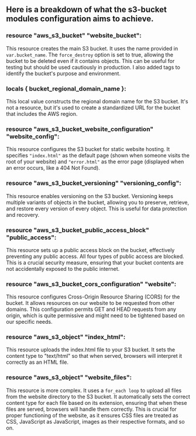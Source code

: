 ## Here is a breakdown of what the s3-bucket modules configuration aims to achieve. 

### resource "aws_s3_bucket" "website_bucket":
This resource creates the main S3 bucket. It uses the name provided in `var.bucket_name`. The `force_destroy` option is set to true, allowing the bucket to be deleted even if it contains objects. This can be useful for testing but should be used cautiously in production. I also added tags to identify the bucket's purpose and environment.

### locals { bucket_regional_domain_name }:
This local value constructs the regional domain name for the S3 bucket. It's not a resource, but it's used to create a standardized URL for the bucket that includes the AWS region.

### resource "aws_s3_bucket_website_configuration" "website_config":
This resource configures the S3 bucket for static website hosting. It specifies `"index.html"` as the default page (shown when someone visits the root of your website) and `"error.html"` as the error page (displayed when an error occurs, like a 404 Not Found).

### resource "aws_s3_bucket_versioning" "versioning_config":
This resource enables versioning on the S3 bucket. Versioning keeps multiple variants of objects in the bucket, allowing you to preserve, retrieve, and restore every version of every object. This is useful for data protection and recovery.

### resource "aws_s3_bucket_public_access_block" "public_access":
This resource sets up a public access block on the bucket, effectively preventing any public access. All four types of public access are blocked. This is a crucial security measure, ensuring that your bucket contents are not accidentally exposed to the public internet.

### resource "aws_s3_bucket_cors_configuration" "website":
This resource configures Cross-Origin Resource Sharing (CORS) for the bucket. It allows resources on our website to be requested from other domains. This configuration permits GET and HEAD requests from any origin, which is quite permissive and might need to be tightened based on our specific needs.

### resource "aws_s3_object" "index_html":
This resource uploads the index.html file to your S3 bucket. It sets the content type to "text/html" so that when served, browsers will interpret it correctly as an HTML file.

### resource "aws_s3_object" "website_files":
This resource is more complex. It uses a `for_each loop` to upload all files from the website directory to the S3 bucket. It automatically sets the correct content type for each file based on its extension, ensuring that when these files are served, browsers will handle them correctly. This is crucial for proper functioning of the website, as it ensures CSS files are treated as CSS, JavaScript as JavaScript, images as their respective formats, and so on.
